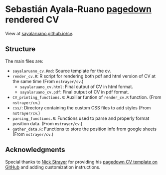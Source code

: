 Sebastián Ayala-Ruano [pagedown](https://pagedown.rbind.io) rendered CV
================

View at [sayalaruano.github.io/cv](http://sayalaruano.github.io/cv).

## Structure 

The main files are:

- `sayalaruano_cv.Rmd`: Source template for the cv.
- `render_cv.R`: R script for rendering both pdf and html version of CV at the same time (From `nstrayer/cv`.)
	- `sayalaruano_cv.html`: Final output of CV in html format.  
	- `sayalaruano_cv.pdf`: Final output of CV in pdf format.  
- `CV_printing_functions.R`: Auxiliar funtion of `render_cv.R` function. (From `nstrayer/cv`.)
- `css/`: Directory containing the custom CSS files to add styles (From `nstrayer/cv`.)
- `parsing_functions.R`: Functions used to parse and properly format position data. (From `nstrayer/cv`.)
- `gather_data.R`: Functions to store the position info from google sheets (From `nstrayer/cv`.)

## Acknowledgments

Special thanks to [Nick Strayer](http://nickstrayer.me) for providing his [pagedown CV template on GitHub](https://github.com/nstrayer/cv) and adding customization instructions.

